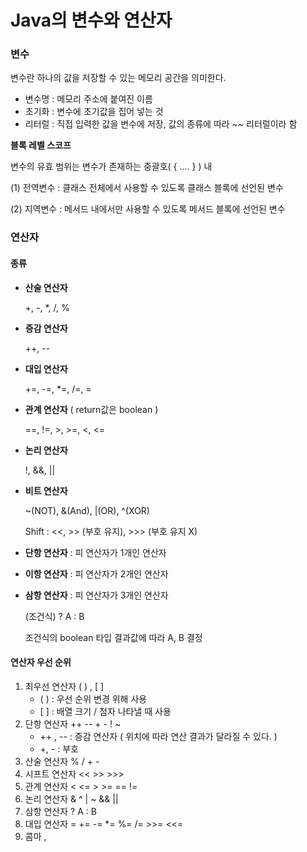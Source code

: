 # Java의 변수와 연산자

### 변수

변수란 하나의 값을 저장할 수 있는 메모리 공간을 의미한다.

- 변수명 : 메모리 주소에 붙여진 이름
- 초기화 : 변수에 초기값을 집어 넣는 것
- 리터럴 : 직접 입력한 값을 변수에 저장, 값의 종류에 따라 ~~ 리터럴이라 함

**블록 레벨 스코프** 

변수의 유효 범위는 변수가 존재하는 중괄호( { .... } ) 내

(1) 전역변수 : 클래스 전체에서 사용할 수 있도록 클래스 블록에 선언된 변수

(2) 지역변수 : 메서드 내에서만 사용할 수 있도록 메서드 블록에 선언된 변수

### 연산자

#### 종류

- **산술 연산자**

  +, -, *, /, %

- **증감 연산자**

  ++, --

- **대입 연산자**

  +=, -=, *=, /=, =

- **관계 연산자** ( return값은 boolean )

  ==, !=, >, >=, <, <=

- **논리 연산자**

  !, &&, ||

- **비트 연산자**

  ~(NOT), &(And), |(OR), ^(XOR)

  Shift : <<, >> (부호 유지), >>> (부호 유지 X)

- **단항 연산자** : 피 연산자가 1개인 연산자

- **이항 연산자** : 피 연산자가 2개인 연산자

- **삼항 연산자** : 피 연산자가 3개인 연산자

  (조건식) ? A : B

  조건식의 boolean 타입 결과값에 따라 A, B 결정

#### 연산자 우선 순위

1. 최우선 연산자 ( ) , [ ]
   - ( ) : 우선 순위 변경 위해 사용
   - \[ ] : 배열 크기 / 첨자 나타낼 때 사용
2. 단항 연산자 ++  --  +  -  !  ~
   - ++ , -- : 증감 연산자 ( 위치에 따라 연산 결과가 달라질 수 있다. )
   - \+, - : 부호
3. 산술 연산자 %  /  +  -
4. 시프트 연산자 <<  >>  >>>
5. 관계 연산자 <  <=  >  >=  ==  !=
6. 논리 연산자 &  ^  |  ~  &&  ||
7. 삼항 연산자 ? A : B
8. 대입 연산자 =  +=  -=  *=  %=  /=  >>=  <<=   
9. 콤마 ,